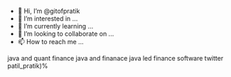 - 👋 Hi, I’m @gitofpratik
- 👀 I’m interested in ...
- 🌱 I’m currently learning ...
- 💞️ I’m looking to collaborate on ...
- 📫 How to reach me ...

<!---
gitofpratik/gitofpratik is a ✨ special ✨ repository because its `README.md` (this file) appears on your GitHub profile.
You can click the Preview link to take a look at your changes.
--->
java and quant finance 
java and finanace 
java led finance software 
twitter patil_pratik)%
